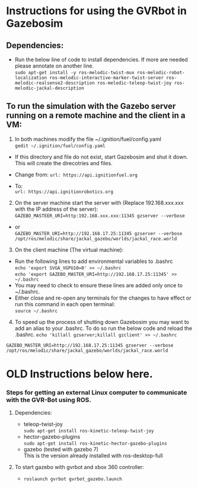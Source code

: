 # Instructions for using the GVRbot in Gazebosim

## Dependencies:
- Run the below line of code to install dependencies. If more are needed please annotate on another line.  
`sudo apt-get install -y ros-melodic-twist-mux ros-melodic-robot-localization ros-melodic-interactive-marker-twist-server ros-melodic-realsense2-description ros-melodic-teleop-twist-joy ros-melodic-jackal-description`


## To run the simulation with the Gazebo server running on a remote machine and the client in a VM:
1. In both machines modify the file ~/.ignition/fuel/config.yaml  
`gedit ~/.ignition/fuel/config.yaml`  
- If this directory and file do not exist, start Gazebosim and shut it down. This will create the direcotries and files.  
  
- Change from: `url: https://api.ignitionfuel.org`  
- To:  
`url: https://api.ignitionrobotics.org`  

2. On the server machine start the server with (Replace 192.168.xxx.xxx with the IP address of the server):  
`GAZEBO_MASTEER_URI=http:192.168.xxx.xxx:11345 gzserver --verbose`  
- or  
`GAZEBO_MASTER_URI=http://192.168.17.25:11345 gzserver --verbose /opt/ros/melodic/share/jackal_gazebo/worlds/jackal_race.world`  
3. On the client machine (The virtual machine):  
- Run the following lines to add environmental variables to .bashrc  
`echo 'export SVGA_VGPU10=0' >> ~/.bashrc`  
`echo 'export GAZEBO_MASTER_URI=http://192.168.17.25:11345' >> ~/.bashrc`  
- You may need to check to ensure these lines are added only once to ~/.bashrc.
- Either close and re-open any terminals for the changes to have effect or run this command in each open terminal:  
`source ~/.bashrc`  

4. To speed up the process of shutting down Gazebosim you may want to add an alias to your .bashrc. To do so run the below code and reload the .bashrc.
`echo 'killall gzserver;killall gzclient' >> ~/.bashrc`  

`GAZEBO_MASTER_URI=http://192.168.17.25:11345 gzserver --verbose /opt/ros/melodic/share/jackal_gazebo/worlds/jackal_race.world`






# OLD Instructions below here.
### Steps for getting an external Linux computer to communicate with the GVR-Bot using ROS.
1.  Dependencies:
    + teleop-twist-joy<br/> `sudo apt-get install ros-kinetic-teleop-twist-joy` 
    + hector-gazebo-plugins<br/> `sudo apt-get install ros-kinetic-hector-gazebo-plugins` 
    + gazebo (tested with gazebo 7)<br/> This is the version already installed with ros-desktop-full

2.  To start gazebo with gvrbot and xbox 360 controller:<br/>
    + `roslaunch gvrbot gvrbot_gazebo.launch`
